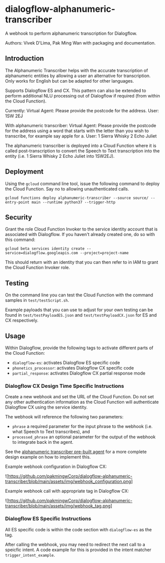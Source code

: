 # dialogflow-alphanumeric-transcriber
A webhook to perform alphanumeric transcription for Dialogflow.

Authors: Vivek D'Lima, Pak Ming Wan with packaging and documentation.

## Introduction

The Alphanumeric Transcriber helps with the accurate transcription of alphanumeric entities by allowing a user an alternative for transcription. Only works for English but can be adapted for other languages.

Supports Dialogflow ES and CX. This pattern can also be extended to perform additional NLU processing out of Dialogflow if required (from within the Cloud Function).

Currently:
Virtual Agent: Please provide the postcode for the address.
User: 1SW 2EJ

With alphanumeric transcriber:
Virtual Agent: Please provide the postcode for the address using a word that starts with the letter than you wish to transcribe, for example say apple for a.
User: 1 Sierra Whisky 2 Echo Juliet

The alphanumeric transcriber is deployed into a Cloud Function where it is called post-transcription to convert the Speech to Text transcription into the entity (i.e. 1 Sierra Whisky 2 Echo Juliet into 1SW2EJ).

## Deployment

Using the `gcloud` command line tool, issue the following command to deploy the Cloud Function. Say no to allowing unauthenticated calls.

`gcloud functions deploy alphanumeric-transcriber --source source/ --entry-point main --runtime python37 --trigger-http`

## Security

Grant the role Cloud Function Invoker to the service identity account that is associated with Dialogflow. If you haven't already created one, do so with this command:

`gcloud beta services identity create --service=dialogflow.googleapis.com --project=project-name`

This should return with an identity that you can then refer to in IAM to grant the Cloud Function Invoker role.

## Testing

On the command line you can test the Cloud Function with the command samples in `test/testScript.sh`.

Example payloads that you can use to adjust for your own testing can be found in `test/testPayloadES.json` and `test/testPayloadCX.json` for ES and CX respectively.

## Usage

Within Dialogflow, provide the following tags to activate different parts of the Cloud Function:
* `dialogflow-es`: activates Dialogflow ES specific code
* `phonetics_processor`: activates Dialogflow CX specific code
* `partial_response`: activates Dialogflow CX partial response mode

### Dialogflow CX Design Time Specific Instructions

Create a new webhook and set the URL of the Cloud Function. Do not set any other authentication information as the Cloud Function will authenticate Dialogflow CX using the service identity.

The webhook will reference the following two parameters:
* `phrase` a required parameter for the input phrase to the webhook (i.e. what Speech to Text transcribes), and
* `processed_phrase` an optional parameter for the output of the webhook to integrate back in the agent.

See the [alphanumeric transcriber pre-built agent](assets/sample-agent/sample_cx_agent_alphanumeric-transcriber-demo.blob) for a more complete design example on how to implement this.

Example webhook configuration in Dialogflow CX:

![https://github.com/pakmingwCorp/dialogflow-alphanumeric-transcriber/blob/main/assets/img/webhook_configuration.png]

Example webhook call with appropriate tag in Dialogflow CX:

![https://github.com/pakmingwCorp/dialogflow-alphanumeric-transcriber/blob/main/assets/img/webhook_tag.png]

### Dialogflow ES Specific Instructions

All ES specific code is within the code section with `dialogflow-es` as the tag.

After calling the webhook, you may need to redirect the next call to a speicfic intent. A code example for this is provided in the intent matcher `trigger_intent_example`.


